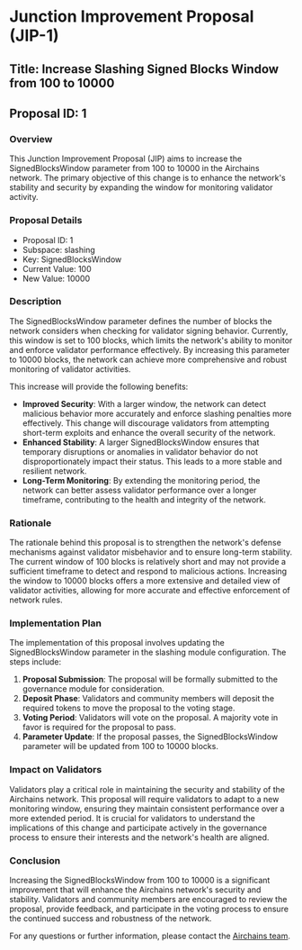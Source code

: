# Junction Improvement Proposal (JIP-1)

## Title: Increase Slashing Signed Blocks Window from 100 to 10000

## Proposal ID: 1

### Overview

This Junction Improvement Proposal (JIP) aims to increase the SignedBlocksWindow parameter from 100 to 10000 in the Airchains network. The primary objective of this change is to enhance the network's stability and security by expanding the window for monitoring validator activity.

### Proposal Details

- Proposal ID: 1
- Subspace: slashing
- Key: SignedBlocksWindow
- Current Value: 100
- New Value: 10000

### Description

The SignedBlocksWindow parameter defines the number of blocks the network considers when checking for validator signing behavior. Currently, this window is set to 100 blocks, which limits the network's ability to monitor and enforce validator performance effectively. By increasing this parameter to 10000 blocks, the network can achieve more comprehensive and robust monitoring of validator activities.

This increase will provide the following benefits:

- **Improved Security**: With a larger window, the network can detect malicious behavior more accurately and enforce slashing penalties more effectively. This change will discourage validators from attempting short-term exploits and enhance the overall security of the network.
- **Enhanced Stability**: A larger SignedBlocksWindow ensures that temporary disruptions or anomalies in validator behavior do not disproportionately impact their status. This leads to a more stable and resilient network.
- **Long-Term Monitoring**: By extending the monitoring period, the network can better assess validator performance over a longer timeframe, contributing to the health and integrity of the network.

### Rationale

The rationale behind this proposal is to strengthen the network's defense mechanisms against validator misbehavior and to ensure long-term stability. The current window of 100 blocks is relatively short and may not provide a sufficient timeframe to detect and respond to malicious actions. Increasing the window to 10000 blocks offers a more extensive and detailed view of validator activities, allowing for more accurate and effective enforcement of network rules.

### Implementation Plan

The implementation of this proposal involves updating the SignedBlocksWindow parameter in the slashing module configuration. The steps include:

1. **Proposal Submission**: The proposal will be formally submitted to the governance module for consideration.
2. **Deposit Phase**: Validators and community members will deposit the required tokens to move the proposal to the voting stage.
3. **Voting Period**: Validators will vote on the proposal. A majority vote in favor is required for the proposal to pass.
4. **Parameter Update**: If the proposal passes, the SignedBlocksWindow parameter will be updated from 100 to 10000 blocks.

### Impact on Validators

Validators play a critical role in maintaining the security and stability of the Airchains network. This proposal will require validators to adapt to a new monitoring window, ensuring they maintain consistent performance over a more extended period. It is crucial for validators to understand the implications of this change and participate actively in the governance process to ensure their interests and the network's health are aligned.

### Conclusion

Increasing the SignedBlocksWindow from 100 to 10000 is a significant improvement that will enhance the Airchains network's security and stability. Validators and community members are encouraged to review the proposal, provide feedback, and participate in the voting process to ensure the continued success and robustness of the network.

For any questions or further information, please contact the [Airchains team](https://discord.gg/airchains).